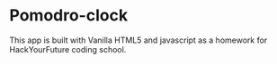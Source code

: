 # Pomodro-clock

This app is built with Vanilla HTML5 and javascript as a homework for HackYourFuture coding school.
